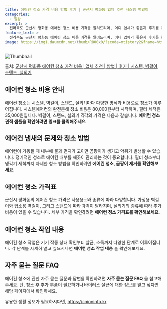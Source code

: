 ```yaml
---
title: 에어컨 청소 가격 비용 방법 후기 | 군산시 평화동 업체 추천 시스템 벽걸이
categories:
  - 일상
excerpt: >
  전라북도 군산시 평화동 에어컨 청소 비용 가격을 알려드리며, 어디 업체가 좋은지 후기를 통해 알아보겠습니다. 현재 글에서는 시스템, 벽걸이, 스탠드, 실외기 각각에 대해 청소 비용이 나와 있으니 참고하시면 되겠습니다. 에어컨 분해 청소 방법 보기 👈 클릭셀프 에어컨 청소 방법 보기👈 클릭군산시 평화동 에어컨 청소 비용시스템에어컨 방식클리닝방식금액1way 방식에어컨 완전분해80,000원1way 방식에어컨 필터세척35,000원2way 방식에어컨 완전분해90,000원2way 방식에어컨 필터세척35,000원4way 방식에어컨 완전분해120,000원4way 방식에어컨 필터세척35,000원원형방식에어컨 완전분해140,000원원형방식에어컨 필터세척35,000원에어컨 청소 견적 샘플 보기 👈 클릭에어컨 냄새의 원인에어..
feature_text: >
  전라북도 군산시 평화동 에어컨 청소 비용 가격을 알려드리며, 어디 업체가 좋은지 후기를 통해 알아보겠습니다. 현재 글에서는 시스템, 벽걸이, 스탠드, 실외기 각각에 대해 청소 비용이 나와 있으니 참고하시면 되겠습니다. 에어컨 분해 청소 방법 보기 👈 클릭셀프 에어컨 청소 방법 보기👈 클릭군산시 평화동 에어컨 청소 비용시스템에어컨 방식클리닝방식금액1way 방식에어컨 완전분해80,000원1way 방식에어컨 필터세척35,000원2way 방식에어컨 완전분해90,000원2way 방식에어컨 필터세척35,000원4way 방식에어컨 완전분해120,000원4way 방식에어컨 필터세척35,000원원형방식에어컨 완전분해140,000원원형방식에어컨 필터세척35,000원에어컨 청소 견적 샘플 보기 👈 클릭에어컨 냄새의 원인에어..
image: https://img1.daumcdn.net/thumb/R800x0/?scode=mtistory2&fname=https%3A%2F%2Fblog.kakaocdn.net%2Fdn%2FsOkLN%2FbtsHxBKH5qS%2FY2Wrk2CZdUYNqyS63gfuc1%2Fimg.webp
---
```


![Thumbnail](https://img1.daumcdn.net/thumb/R800x0/?scode=mtistory2&fname=https%3A%2F%2Fblog.kakaocdn.net%2Fdn%2FsOkLN%2FbtsHxBKH5qS%2FY2Wrk2CZdUYNqyS63gfuc1%2Fimg.webp)

<p>출처: <a href="https://onioninfo.kr/entry/%EA%B5%B0%EC%82%B0%EC%8B%9C-%ED%8F%89%ED%99%94%EB%8F%99-%EC%97%90%EC%96%B4%EC%BB%A8-%EC%B2%AD%EC%86%8C-%EA%B0%80%EA%B2%A9-%EB%B9%84%EC%9A%A9-%EC%97%85%EC%B2%B4-%EC%B6%94%EC%B2%9C-%EB%B0%A9%EB%B2%95-%ED%9B%84%EA%B8%B0-%EC%8B%9C%EC%8A%A4%ED%85%9C-%EB%B2%BD%EA%B1%B8%EC%9D%B4-%EC%8A%A4%ED%83%A0%EB%93%9C-%EC%8B%A4%EC%99%B8%EA%B8%B0" rel="dofollow">군산시 평화동 에어컨 청소 가격 비용 | 업체 추천 | 방법 | 후기 | 시스템, 벽걸이, 스탠드, 실외기</a> </p>

## 에어컨 청소 비용 안내



에어컨 청소는 시스템, 벽걸이, 스탠드, 실외기마다 다양한 방식과 비용으로 청소가 이루어집니다. 시스템에어컨의 완전분해 청소 비용은
80,000원부터 시작하며, 필터 세척은 35,000원입니다. 벽걸이, 스탠드, 실외기 각각의 가격은 다음과 같습니다. **에어컨 청소 견적
샘플을 확인하려면 링크를 클릭해주세요.**



## 에어컨 냄새의 문제와 청소 방법



에어컨이 가동될 때 내부에 물과 먼지가 고이면 곰팡이가 생기고 악취가 발생할 수 있습니다. 정기적인 청소로 에어컨 내부를 깨끗이 관리하는
것이 중요합니다. 필터 청소부터 냉각기 세척까지 자세한 청소 방법을 확인하려면 **에어컨 청소, 곰팡이 제거를 확인해보세요.**



## 에어컨 청소 가격표



군산시 평화동의 에어컨 청소 가격은 사용용도와 종류에 따라 다양합니다. 가정용 벽걸이와 업소용 벽걸이, 그리고 스탠드에 따라 가격이
달라지며, 실외기의 종류에 따라 추가 비용이 있을 수 있습니다. 세부 가격을 확인하려면 **에어컨 청소 가격표를 확인해보세요.**



## 에어컨 청소 작업 내용



에어컨 청소 작업은 기기 작동 상태 확인부터 살균, 소독까지 다양한 단계로 이루어집니다. 각 단계를 자세히 알고 싶으시다면 **에어컨 청소
작업 내용** 을 확인해보세요.



## 자주 묻는 질문 FAQ



에어컨 청소에 관한 자주 묻는 질문과 답변을 확인하려면 **자주 묻는 질문 FAQ** 을 참고해주세요. 단, 청소 후 추가 부품이 필요하거나
바이러스 살균에 대한 정보를 얻고 싶다면 해당 페이지에서 확인하세요.

 

유용한 생활 정보가 필요하시다면, <a href="https://onioninfo.kr" rel="dofollow">https://onioninfo.kr</a>



